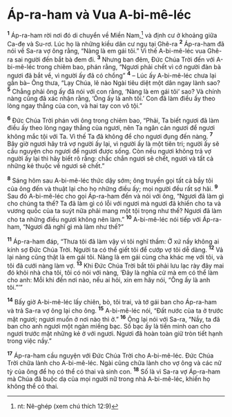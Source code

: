 # Áp-ra-ham và Vua A-bi-mê-léc
<sup><b>1</b></sup> Áp-ra-ham rời nơi đó di chuyển về Miền Nam,[^1-c02b7da1-1251-48ff-8867-c1bde30ca4b4] và định cư ở khoảng giữa Ca-đe và Su-rơ. Lúc họ là những kiều dân cư ngụ tại Ghê-ra <sup><b>2</b></sup> Áp-ra-ham đã nói về Sa-ra vợ ông rằng, “Nàng là em gái tôi.” Vì thế A-bi-mê-léc vua Ghê-ra sai người đến bắt bà đem đi. <sup><b>3</b></sup> Nhưng ban đêm, Ðức Chúa Trời đến với A-bi-mê-léc trong chiêm bao, phán rằng, “Ngươi phải chết vì cớ người đàn bà ngươi đã bắt về, vì người ấy đã có chồng” <sup><b>4</b></sup> – Lúc ấy A-bi-mê-léc chưa lại gần bà– Ông thưa, “Lạy Chúa, lẽ nào Ngài tiêu diệt một dân ngay lành sao? <sup><b>5</b></sup> Chẳng phải ông ấy đã nói với con rằng, ‘Nàng là em gái tôi’ sao? Và chính nàng cũng đã xác nhận rằng, ‘Ông ấy là anh tôi.’ Con đã làm điều ấy theo lòng ngay thẳng của con, và hai tay con vô tội.”

<sup><b>6</b></sup> Ðức Chúa Trời phán với ông trong chiêm bao, “Phải, Ta biết ngươi đã làm điều ấy theo lòng ngay thẳng của ngươi, nên Ta ngăn cản ngươi để ngươi không mắc tội với Ta. Vì thế Ta đã không để cho ngươi đụng đến nàng. <sup><b>7</b></sup> Bây giờ ngươi hãy trả vợ người ấy lại, vì người ấy là một tiên tri; người ấy sẽ cầu nguyện cho ngươi để ngươi được sống. Còn nếu ngươi không trả vợ người ấy lại thì hãy biết rõ rằng: chắc chắn ngươi sẽ chết, ngươi và tất cả những kẻ thuộc về ngươi sẽ chết.”

<sup><b>8</b></sup> Sáng hôm sau A-bi-mê-léc thức dậy sớm; ông truyền gọi tất cả bầy tôi của ông đến và thuật lại cho họ những điều ấy; mọi người đều rất sợ hãi. <sup><b>9</b></sup> Sau đó A-bi-mê-léc cho gọi Áp-ra-ham đến và nói với ông, “Ngươi đã làm gì cho chúng ta thế? Ta đã làm gì có lỗi với ngươi mà ngươi đã khiến cho ta và vương quốc của ta suýt nữa phải mang một tội trọng như thế? Ngươi đã làm cho ta những điều ngươi không nên làm.” <sup><b>10</b></sup> A-bi-mê-léc nói tiếp với Áp-ra-ham, “Ngươi đã nghĩ gì mà làm như thế?”

<sup><b>11</b></sup> Áp-ra-ham đáp, “Thưa tôi đã làm vậy vì tôi nghĩ thầm: Ở xứ nầy không ai kính sợ Ðức Chúa Trời. Người ta có thể giết tôi để cướp vợ tôi dễ dàng. <sup><b>12</b></sup> Vả lại nàng cũng thật là em gái tôi. Nàng là em gái cùng cha khác mẹ với tôi, và tôi đã cưới nàng làm vợ. <sup><b>13</b></sup> Khi Ðức Chúa Trời bắt tôi phải lưu lạc rày đây mai đó khỏi nhà cha tôi, tôi có nói với nàng, ‘Ðây là nghĩa cử mà em có thể làm cho anh: Mỗi khi đến nơi nào, nếu ai hỏi, xin em hãy nói, “Ông ấy là anh tôi.”’”

<sup><b>14</b></sup> Bấy giờ A-bi-mê-léc lấy chiên, bò, tôi trai, và tớ gái ban cho Áp-ra-ham và trả Sa-ra vợ ông lại cho ông. <sup><b>15</b></sup> A-bi-mê-léc nói, “Ðất nước của ta ở trước mặt ngươi; ngươi muốn ở nơi nào thì ở.” <sup><b>16</b></sup> Ông lại nói với Sa-ra, “Nầy, ta đã ban cho anh ngươi một ngàn miếng bạc. Số bạc ấy là tiền minh oan cho ngươi trước mặt những kẻ ở với ngươi. Ngươi đã hoàn toàn giữ tròn tiết hạnh trong việc nầy.”

<sup><b>17</b></sup> Áp-ra-ham cầu nguyện với Ðức Chúa Trời cho A-bi-mê-léc. Ðức Chúa Trời chữa lành cho A-bi-mê-léc. Ngài cũng chữa lành cho vợ ông và các nữ tỳ của ông để họ có thể có thai và sinh con. <sup><b>18</b></sup> Số là vì Sa-ra vợ Áp-ra-ham mà Chúa đã buộc dạ của mọi người nữ trong nhà A-bi-mê-léc, khiến họ không thể có thai.

[^1-c02b7da1-1251-48ff-8867-c1bde30ca4b4]: nt: Nê-ghép (xem chú thích 12:9)